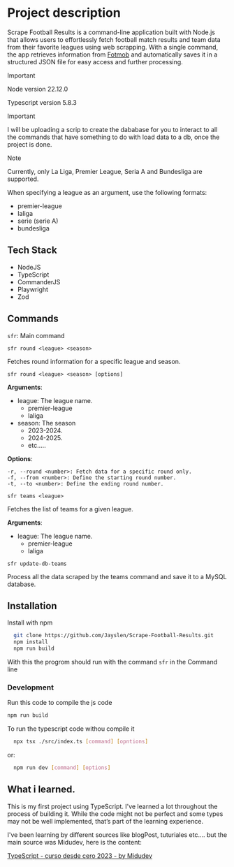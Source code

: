 # Project description

Scrape Football Results is a command-line application built with Node.js that allows users to effortlessly fetch football match results and team data from their favorite leagues using web scrapping. With a single command, the app retrieves information from [Fotmob](https://www.fotmob.com/) and automatically saves it in a structured JSON file for easy access and further processing.

>[!important]
> Node version 22.12.0
>
> Typescript version 5.8.3

> [!important]
> I will be uploading a scrip to create the dababase for you
> to interact to all the commands that have something to do with load data to a db, once the project is done.
>

> [!NOTE]
> Currently, only La Liga, Premier League, Seria A and Bundesliga are supported.
>
> When specifying a league as an argument, use the following formats:
> 
> - premier-league
> - laliga
> - serie (serie A)
> - bundesliga

## Tech Stack
- NodeJS
- TypeScript
- CommanderJS
- Playwright
- Zod

## Commands
`sfr`: Main command

`sfr round <league> <season>`

Fetches round information for a specific league and season.

``
sfr round <league> <season> [options]
``

**Arguments**:
- league: The league name.
  - premier-league
  - laliga
- season: The season
  - 2023-2024.
  - 2024-2025.
  - etc.....
 
**Options**:
```
-r, --round <number>: Fetch data for a specific round only.
-f, --from <number>: Define the starting round number.
-t, --to <number>: Define the ending round number.
```

`sfr teams <league>`

Fetches the list of teams for a given league.

**Arguments**:
- league: The league name.
  - premier-league
  - laliga

`sfr update-db-teams`

Process all the data scraped by the teams command and save it to a MySQL database.

## Installation

Install with npm

```bash
  git clone https://github.com/Jayslen/Scrape-Football-Results.git
  npm install
  npm run build
```
With this the progrom should run with the command `sfr` in the Command line

### Development
Run this code to compile the js code
```bash
npm run build
```
To run the typescript code withou compile it 
```bash
  npx tsx ./src/index.ts [command] [opntions]
```
or:
```bash
  npm run dev [command] [options]
```

## What i learned.

This is my first project using TypeScript. I've learned a lot throughout the process of building it. While the code might not be perfect and some types may not be well implemented, that’s part of the learning experience.

I've been learning by different sources like blogPost, tuturiales etc.... but the main source was Midudev, here is the content:

[TypeScript - curso desde cero 2023 - by Midudev](https://www.youtube.com/playlist?list=PLUofhDIg_38pNCZe9ptj72exbFjzyePxT)
